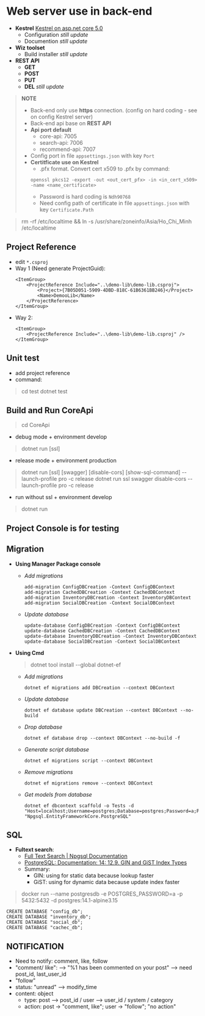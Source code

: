# Web server use in back-end
* **Kestrel** [Kestrel on asp.net core 5.0](https://docs.microsoft.com/en-us/aspnet/core/fundamentals/servers/kestrel?view=aspnetcore-5.0)
    - Configuration *still update*
    - Documention *still update*
* **Wiz toolset**
    - Build installer *still update*
* **REST API**
    - **GET**
    - **POST**
    - **PUT**
    - **DEL**
    *still update*

> **NOTE**
> * Back-end only use **https** connection. (config on hard coding - see on config Kestrel server)
> * Back-end api base on **REST API**
> * **Api port default**
>   - core-api: 7005
>   - search-api: 7006
>   - recommend-api: 7007
> * Config port in file ``appsettings.json`` with key ``Port``
> * **Certitficate use on Kestrel**
>   - .pfx format. Convert cert x509 to .pfx by command:
>   ```
>   openssl pkcs12 -export -out <out_cert_pfx> -in <in_cert_x509> -name <name_certificate>
>   ```
>   - Password is hard coding is ``Ndh90768``
>   - Need config path of certificate in file ``appsettings.json`` with key ``Certificate.Path``

> rm -rf /etc/localtime && ln -s /usr/share/zoneinfo/Asia/Ho_Chi_Minh /etc/localtime

## Project Reference
- edit `*.csproj`
- Way 1 (Need generate ProjectGuid):
    ```
    <ItemGroup>
        <ProjectReference Include="..\demo-lib\demo-lib.csproj">
            <Project>{7B05D051-5909-4DBD-818C-61B6361BB246}</Project>
            <Name>DemooLib</Name>
        </ProjectReference>
    </ItemGroup>
    ```
- Way 2:
    ```
    <ItemGroup>
        <ProjectReference Include="..\demo-lib\demo-lib.csproj" />
    </ItemGroup>
    ```
## Unit test
- add project reference
- command:
> cd test
> dotnet test

## Build and Run CoreApi
> cd CoreApi
- debug mode + environment develop
> dotnet run [ssl]
- release mode + environment production
> dotnet run [ssl] [swagger] [disable-cors] [show-sql-command] --launch-profile pro -c release
> dotnet run ssl swagger disable-cors --launch-profile pro -c release
- run without ssl + environment develop
> dotnet run

## Project Console is for testing

## Migration
- **Using Manager Package console**
	- *Add migrations*
		```
		add-migration ConfigDBCreation -Context ConfigDBContext
		add-migration CachedDBCreation -Context CachedDBContext
		add-migration InventoryDBCreation -Context InventoryDBContext
		add-migration SocialDBCreation -Context SocialDBContext
		```
	- *Update database*
		```
		update-database ConfigDBCreation -Context ConfigDBContext
		update-database CachedDBCreation -Context CachedDBContext
		update-database InventoryDBCreation -Context InventoryDBContext
		update-database SocialDBCreation -Context SocialDBContext
		```

- **Using Cmd**
	> dotnet tool install --global dotnet-ef
	- *Add migrations*
		```
		dotnet ef migrations add DBCreation --context DBContext
		```
	- *Update database*
		```
		dotnet ef database update DBCreation --context DBContext --no-build
		```
	- *Drop database*
		```
		dotnet ef database drop --context DBContext --no-build -f
		```
	- *Generate script database*
		```
		dotnet ef migrations script --context DBContext
		```
	- *Remove migrations*
		```
		dotnet ef migrations remove --context DBContext
		```
	- *Get models from database*
		```
		dotnet ef dbcontext scaffold -o Tests -d "Host=localhost;Username=postgres;Database=postgres;Password=a;Port=5432" "Npgsql.EntityFrameworkCore.PostgreSQL"
		```
## SQL
- **Fultext search**:
	- [Full Text Search | Npgsql Documentation](https://www.npgsql.org/efcore/mapping/full-text-search.html?tabs=pg12%2Cv5)
	- [PostgreSQL: Documentation: 14: 12.9. GIN and GiST Index Types](https://www.postgresql.org/docs/14/textsearch-indexes.html)
	- Summary:
		- GIN: using for static data because lookup faster
		- GiST: using for dynamic data because update index faster
> docker run --name postgresdb -e POSTGRES_PASSWORD=a -p 5432:5432 -d postgres:14.1-alpine3.15
```
CREATE DATABASE "config_db";
CREATE DATABASE "inventory_db";
CREATE DATABASE "social_db";
CREATE DATABASE "cachec_db";
```

## NOTIFICATION
- Need to notify: comment, like, follow
- "comment/ like": --> "%1 has been commented on your post" --> need post_id, last_user_id
- "follow"
- status: "unread" --> modify_time
- content: object
	- type: post --> post_id / user --> user_id / system / category
	- action: post -> "comment, like"; user -> "follow"; "no action"

